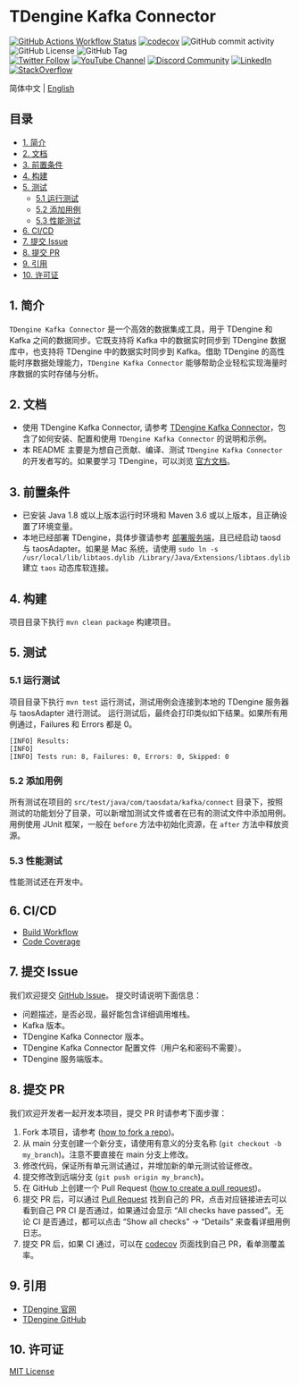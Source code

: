<!-- omit in toc -->
# TDengine Kafka Connector

[![GitHub Actions Workflow Status](https://img.shields.io/github/actions/workflow/status/taosdata/kafka-connect-tdengine/build.yml)](https://github.com/taosdata/kafka-connect-tdengine/actions/workflows/build.yml)
[![codecov](https://codecov.io/gh/taosdata/kafka-connect-tdengine/graph/badge.svg?token=GQRD9WCQ64)](https://codecov.io/gh/taosdata/kafka-connect-tdengine)
![GitHub commit activity](https://img.shields.io/github/commit-activity/m/taosdata/kafka-connect-tdengine)
![GitHub License](https://img.shields.io/github/license/taosdata/kafka-connect-tdengine)
![GitHub Tag](https://img.shields.io/github/v/tag/taosdata/kafka-connect-tdengine?label=latest)
<br />
[![Twitter Follow](https://img.shields.io/twitter/follow/tdenginedb?label=TDengine&style=social)](https://twitter.com/tdenginedb)
[![YouTube Channel](https://img.shields.io/badge/Subscribe_@tdengine--white?logo=youtube&style=social)](https://www.youtube.com/@tdengine)
[![Discord Community](https://img.shields.io/badge/Join_Discord--white?logo=discord&style=social)](https://discord.com/invite/VZdSuUg4pS)
[![LinkedIn](https://img.shields.io/badge/Follow_LinkedIn--white?logo=linkedin&style=social)](https://www.linkedin.com/company/tdengine)
[![StackOverflow](https://img.shields.io/badge/Ask_StackOverflow--white?logo=stackoverflow&style=social&logoColor=orange)](https://stackoverflow.com/questions/tagged/tdengine)

简体中文 | [English](./README.md)

<!-- omit in toc -->
## 目录

- [1. 简介](#1-简介)
- [2. 文档](#2-文档)
- [3. 前置条件](#3-前置条件)
- [4. 构建](#4-构建)
- [5. 测试](#5-测试)
  - [5.1 运行测试](#51-运行测试)
  - [5.2 添加用例](#52-添加用例)
  - [5.3 性能测试](#53-性能测试)
- [6. CI/CD](#6-cicd)
- [7. 提交 Issue](#7-提交-issue)
- [8. 提交 PR](#8-提交-pr)
- [9. 引用](#9-引用)
- [10. 许可证](#10-许可证)


## 1. 简介

`TDengine Kafka Connector` 是一个高效的数据集成工具，用于 TDengine 和 Kafka 之间的数据同步。它既支持将 Kafka 中的数据实时同步到 TDengine 数据库中，也支持将 TDengine 中的数据实时同步到 Kafka。借助 TDengine 的高性能时序数据处理能力，`TDengine Kafka Connector` 能够帮助企业轻松实现海量时序数据的实时存储与分析。

## 2. 文档
- 使用 TDengine Kafka Connector, 请参考 [TDengine Kafka Connector](https://docs.taosdata.com/third-party/collection/kafka/)，包含了如何安装、配置和使用 `TDengine Kafka Connector` 的说明和示例。
- 本 README 主要是为想自己贡献、编译、测试 `TDengine Kafka Connector` 的开发者写的。如果要学习 TDengine，可以浏览 [官方文档](https://docs.taosdata.com/)。

## 3. 前置条件

- 已安装 Java 1.8 或以上版本运行时环境和 Maven 3.6 或以上版本，且正确设置了环境变量。
- 本地已经部署 TDengine，具体步骤请参考 [部署服务端](https://docs.taosdata.com/get-started/package/)，且已经启动 taosd 与 taosAdapter。如果是 Mac 系统，请使用 `sudo ln -s /usr/local/lib/libtaos.dylib /Library/Java/Extensions/libtaos.dylib` 建立 `taos` 动态库软连接。

## 4. 构建

项目目录下执行 `mvn clean package` 构建项目。

## 5. 测试
### 5.1 运行测试
项目目录下执行 `mvn test` 运行测试，测试用例会连接到本地的 TDengine 服务器与 taosAdapter 进行测试。
运行测试后，最终会打印类似如下结果。如果所有用例通过，Failures 和 Errors 都是 0。
```
[INFO] Results:
[INFO] 
[INFO] Tests run: 8, Failures: 0, Errors: 0, Skipped: 0
```

### 5.2 添加用例
所有测试在项目的 `src/test/java/com/taosdata/kafka/connect` 目录下，按照测试的功能划分了目录，可以新增加测试文件或者在已有的测试文件中添加用例。
用例使用 JUnit 框架，一般在 `before` 方法中初始化资源，在 `after` 方法中释放资源。

### 5.3 性能测试
性能测试还在开发中。

## 6. CI/CD
- [Build Workflow](https://github.com/taosdata/kafka-connect-tdengine/actions/workflows/build.yml)
- [Code Coverage](https://app.codecov.io/gh/taosdata/kafka-connect-tdengine)

## 7. 提交 Issue
我们欢迎提交 [GitHub Issue](https://github.com/taosdata/kafka-connect-tdengine/issues/new?template=Blank+issue)。 提交时请说明下面信息：
- 问题描述，是否必现，最好能包含详细调用堆栈。
- Kafka 版本。
- TDengine Kafka Connector 版本。
- TDengine Kafka Connector 配置文件（用户名和密码不需要）。
- TDengine 服务端版本。

## 8. 提交 PR
我们欢迎开发者一起开发本项目，提交 PR 时请参考下面步骤：
1. Fork 本项目，请参考 ([how to fork a repo](https://docs.github.com/en/get-started/quickstart/fork-a-repo))。
1. 从 main 分支创建一个新分支，请使用有意义的分支名称 (`git checkout -b my_branch`)。注意不要直接在 main 分支上修改。
1. 修改代码，保证所有单元测试通过，并增加新的单元测试验证修改。
1. 提交修改到远端分支 (`git push origin my_branch`)。
1. 在 GitHub 上创建一个 Pull Request ([how to create a pull request](https://docs.github.com/en/pull-requests/collaborating-with-pull-requests/proposing-changes-to-your-work-with-pull-requests/creating-a-pull-request))。
1. 提交 PR 后，可以通过 [Pull Request](https://github.com/taosdata/kafka-connect-tdengine/pulls) 找到自己的 PR，点击对应链接进去可以看到自己 PR CI 是否通过，如果通过会显示 “All checks have passed”。无论 CI 是否通过，都可以点击 “Show all checks” -> “Details” 来查看详细用例日志。
1. 提交 PR 后，如果 CI 通过，可以在 [codecov](https://app.codecov.io/gh/taosdata/kafka-connect-tdengine/pulls) 页面找到自己 PR，看单测覆盖率。

## 9. 引用

- [TDengine 官网](https://www.taosdata.com/)
- [TDengine GitHub](https://github.com/taosdata/TDengine)

## 10. 许可证

[MIT License](./LICENSE)

